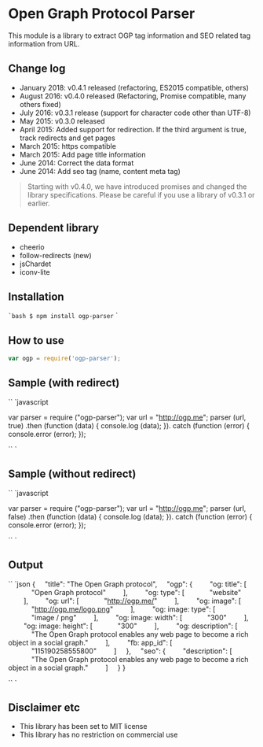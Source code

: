 # Open Graph Protocol Parser

This module is a library to extract OGP tag information and SEO related tag information from URL.

## Change log

* January 2018: v0.4.1 released (refactoring, ES2015 compatible, others)
* August 2016: v0.4.0 released (Refactoring, Promise compatible, many others fixed)
* July 2016: v0.3.1 release (support for character code other than UTF-8)
* May 2015: v0.3.0 released
* April 2015: Added support for redirection. If the third argument is true, track redirects and get pages
* March 2015: https compatible
* March 2015: Add page title information
* June 2014: Correct the data format
* June 2014: Add seo tag (name, content meta tag)



> Starting with v0.4.0, we have introduced promises and changed the library specifications.
> Please be careful if you use a library of v0.3.1 or earlier.

## Dependent library

* cheerio
* follow-redirects (new)
* jsChardet
* iconv-lite

## Installation

`` `bash
$ npm install ogp-parser
`` `

## How to use

```javascript
var ogp = require('ogp-parser');
```

## Sample (with redirect)

`` `javascript

var parser = require ("ogp-parser");
var url = "http://ogp.me";
parser (url, true) .then (function (data) {
console.log (data);
}). catch (function (error) {
console.error (error);
});

`` `

## Sample (without redirect)

`` `javascript

var parser = require ("ogp-parser");
var url = "http://ogp.me";
parser (url, false) .then (function (data) {
console.log (data);
}). catch (function (error) {
console.error (error);
});

`` `

## Output

`` `json
{
    "title": "The Open Graph protocol",
    "ogp": {
        "og: title": [
            "Open Graph protocol"
        ],
        "og: type": [
            "website"
        ],
        "og: url": [
            "http://ogp.me/"
        ],
        "og: image": [
            "http://ogp.me/logo.png"
        ],
        "og: image: type": [
            "image / png"
        ],
        "og: image: width": [
            "300"
        ],
        "og: image: height": [
            "300"
        ],
        "og: description": [
            "The Open Graph protocol enables any web page to become a rich object in a social graph."
        ],
        "fb: app_id": [
            "115190258555800"
        ]
    },
    "seo": {
        "description": [
            "The Open Graph protocol enables any web page to become a rich object in a social graph."
        ]
    }
}

`` `

## Disclaimer etc

* This library has been set to MIT license
* This library has no restriction on commercial use
